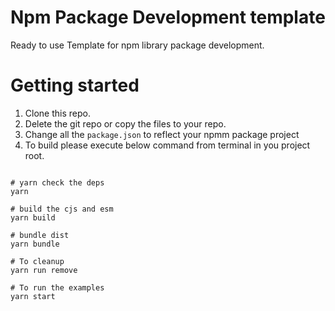 # Npm Package Development template
Ready to use Template for npm library package development.

# Getting started

1. Clone this repo.
2. Delete the git repo or copy the files to your repo.
3. Change all the ```package.json``` to reflect your npmm package project
4. To build please execute below command from terminal in you project root.

```shell

# yarn check the deps
yarn

# build the cjs and esm
yarn build

# bundle dist
yarn bundle

# To cleanup
yarn run remove

# To run the examples
yarn start
```
